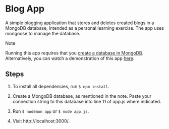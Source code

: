 # Blog App

A simple blogging application that stores and deletes created blogs in a MongoDB database, intended as a personal learning exercise. The app uses mongoose to manage the database. 

> [!NOTE]
> Running this app requires that you [create a database in MongoDB](https://www.mongodb.com/basics/create-database). Alternatively, you can watch a demonstration of this app [here](https://www.youtube.com/watch?v=hFTT4BIuQQA&ab_channel=HadiAli).

## Steps

1. To install all dependencies, run ```$ npm install```.

2. Create a MongoDB database, as mentioned in the note. Paste your connection string to this database into line 11 of app.js where indicated.

3. Run ```$ nodemon app``` or ```$ node app.js```.

4. Visit http://localhost:3000/.
